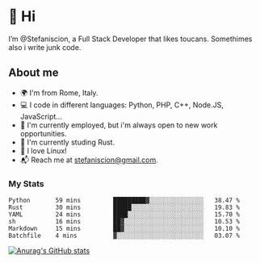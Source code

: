 # 👋 Hi

I’m @Stefaniscion, a Full Stack Developer that likes toucans.
Somethimes also i write junk code.

## About me

- 🌍 I'm from Rome, Italy.
- 💻 I code in different languages: Python, PHP, C++, Node.JS, JavaScript...
- 💼 I'm currently employed, but i'm always open to new work opportunities.
- 🌱 I'm currently studing Rust.
- 🐧 I love Linux!
- 📬 Reach me at stefaniscion@gmail.com.

### My Stats
<!--START_SECTION:waka-->

```text
Python       59 mins         █████████▓░░░░░░░░░░░░░░░   38.47 %
Rust         30 mins         █████░░░░░░░░░░░░░░░░░░░░   19.83 %
YAML         24 mins         ████░░░░░░░░░░░░░░░░░░░░░   15.70 %
sh           16 mins         ██▓░░░░░░░░░░░░░░░░░░░░░░   10.53 %
Markdown     15 mins         ██▓░░░░░░░░░░░░░░░░░░░░░░   10.10 %
Batchfile    4 mins          ▓░░░░░░░░░░░░░░░░░░░░░░░░   03.07 %
```

<!--END_SECTION:waka-->
[![Anurag's GitHub stats](https://github-readme-stats.vercel.app/api?username=stefaniscion)](https://github.com/anuraghazra/github-readme-stats)
